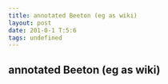 ```yaml
---
title: annotated Beeton (eg as wiki)
layout: post
date: 201-0-1 T:5:6
tags: undefined
---
```

## annotated Beeton (eg as wiki)

